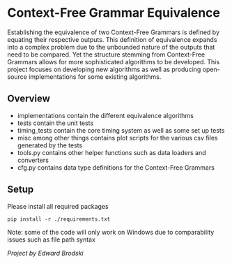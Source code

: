 # Context-Free Grammar Equivalence

Establishing the equivalence of two Context-Free Grammars is defined by equating their respective outputs. This definition of equivalence expands into a complex problem due to the unbounded nature of the outputs that need to be compared. Yet the structure stemming from Context-Free Grammars allows for more sophisticated algorithms to be developed. This project focuses on developing new algorithms as well as producing open-source implementations for some existing algorithms.

## Overview

 - implementations contain the different equivalence algorithms
 - tests contain the unit tests
 - timing_tests contain the core timing system as well as some set up tests
 - misc among other things contains plot scripts for the various csv files generated by the tests
 - tools.py contains other helper functions such as data loaders and converters
 - cfg.py contains data type definitions for the Context-Free Grammars


## Setup
Please install all required packages
```
pip install -r ./requirements.txt
```

Note: some of the code will only work on Windows due to comparability issues such as file path syntax

_Project by Edward Brodski_
